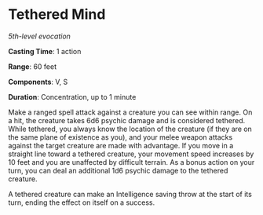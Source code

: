 # Tethered Mind
*5th-level evocation*

**Casting Time**: 1 action

**Range**: 60 feet

**Components**: V, S

**Duration**: Concentration, up to 1 minute

Make a ranged spell attack against a creature you can see within range. On a hit, the creature takes 6d6 psychic damage and is considered tethered. While tethered, you always know the location of the creature (if they are on the same plane of existence as you), and your melee weapon attacks against the target creature are made with advantage. If you move in a straight line toward a tethered creature, your movement speed increases by 10 feet and you are unaffected by difficult terrain. As a bonus action on your turn, you can deal an additional 1d6 psychic damage to the tethered creature.

A tethered creature can make an Intelligence saving throw at the start of its turn, ending the effect on itself on a success.
